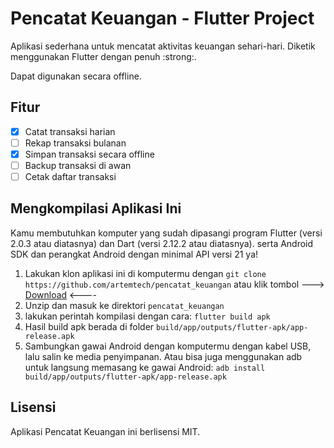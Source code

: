 # Pencatat Keuangan - Flutter Project

Aplikasi sederhana untuk mencatat aktivitas keuangan sehari-hari.
Diketik menggunakan Flutter dengan penuh :strong:.

Dapat digunakan secara offline.

## Fitur
- [x] Catat transaksi harian
- [ ] Rekap transaksi bulanan
- [x] Simpan transaksi secara offline
- [ ] Backup transaksi di awan
- [ ] Cetak daftar transaksi

## Mengkompilasi Aplikasi Ini
Kamu membutuhkan komputer yang sudah dipasangi program Flutter (versi 2.0.3 atau diatasnya) dan Dart (versi 2.12.2 atau diatasnya).
serta Android SDK dan perangkat Android dengan minimal API versi 21 ya!
1. Lakukan klon aplikasi ini di komputermu dengan
   `git clone https://github.com/artemtech/pencatat_keuangan`
   atau klik tombol ---> [Download](https://github.com/artemtech/pencatat_keuangan/archive/refs/heads/master.zip) <----
2. Unzip dan masuk ke direktori `pencatat_keuangan`
3. lakukan perintah kompilasi dengan cara:
   `flutter build apk`
4. Hasil build apk berada di folder `build/app/outputs/flutter-apk/app-release.apk`
5. Sambungkan gawai Android dengan komputermu dengan kabel USB, lalu salin ke media penyimpanan.
   Atau bisa juga menggunakan adb untuk langsung memasang ke gawai Android:
   `adb install build/app/outputs/flutter-apk/app-release.apk`

## Lisensi
Aplikasi Pencatat Keuangan ini berlisensi MIT.